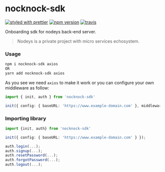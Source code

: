 # nocknock-sdk

[![styled with prettier](https://img.shields.io/badge/styled_with-prettier-ff69b4.svg)](https://github.com/prettier/prettier)
[![npm version](https://badge.fury.io/js/nocknock-sdk.svg)](//npmjs.com/package/nocknock-sdk)
[![travis](https://travis-ci.com/AhmedBHameed/nocknock-sdk.svg?branch=main)](https://travis-ci.com/AhmedBHameed/nocknock-sdk.svg?branch=main)

<!-- [![Coveralls](https://img.shields.io/coveralls/alexjoverm/nocknock-sdk.svg)](https://coveralls.io/github/alexjoverm/nocknock-sdk) -->

Onboarding sdk for nodeys back-end server.

> Nodeys is a private project with micro services echosystem.

### Usage

```bash
npm i nocknock-sdk axios
OR
yarn add nocknock-sdk axios
```

As you see we need `axios` to make it work or you can configure your own middleware as follow:

```typescript
import { init, auth } from 'nocknock-sdk'

init({ config: { baseURL: 'https://www.example-domain.com' }, middleware: fetch })
```

### Importing library

```typescript
import {init, auth} from 'nocknock-sdk'

init({ config: { baseURL: 'https://www.example-domain.com' } });

auth.login(...);
auth.signup(...);
auth.resetPassword(...);
auth.forgotPassword(...);
auth.logout(...);
```
